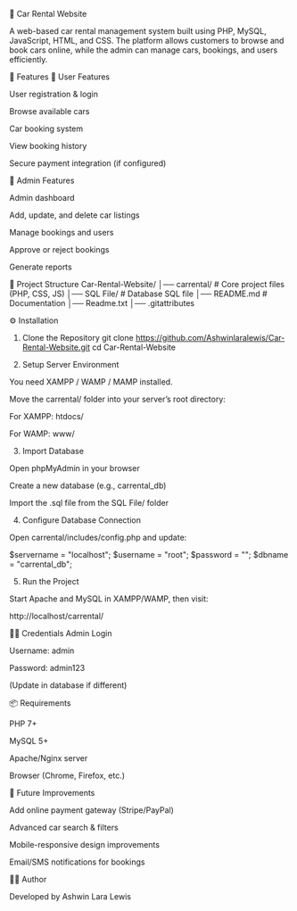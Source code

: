🚗 Car Rental Website

A web-based car rental management system built using PHP, MySQL, JavaScript, HTML, and CSS. The platform allows customers to browse and book cars online, while the admin can manage cars, bookings, and users efficiently.

📌 Features
🔹 User Features

User registration & login

Browse available cars

Car booking system

View booking history

Secure payment integration (if configured)

🔹 Admin Features

Admin dashboard

Add, update, and delete car listings

Manage bookings and users

Approve or reject bookings

Generate reports

📂 Project Structure
Car-Rental-Website/
│── carrental/           # Core project files (PHP, CSS, JS)
│── SQL File/            # Database SQL file
│── README.md            # Documentation
│── Readme.txt
│── .gitattributes

⚙️ Installation
1. Clone the Repository
git clone https://github.com/Ashwinlaralewis/Car-Rental-Website.git
cd Car-Rental-Website

2. Setup Server Environment

You need XAMPP / WAMP / MAMP installed.

Move the carrental/ folder into your server’s root directory:

For XAMPP: htdocs/

For WAMP: www/

3. Import Database

Open phpMyAdmin in your browser

Create a new database (e.g., carrental_db)

Import the .sql file from the SQL File/ folder

4. Configure Database Connection

Open carrental/includes/config.php and update:

$servername = "localhost";
$username   = "root";
$password   = "";
$dbname     = "carrental_db";

5. Run the Project

Start Apache and MySQL in XAMPP/WAMP, then visit:

http://localhost/carrental/

👨‍💻 Credentials
Admin Login

Username: admin

Password: admin123

(Update in database if different)

📦 Requirements

PHP 7+

MySQL 5+

Apache/Nginx server

Browser (Chrome, Firefox, etc.)

🚀 Future Improvements

Add online payment gateway (Stripe/PayPal)

Advanced car search & filters

Mobile-responsive design improvements

Email/SMS notifications for bookings

👨‍💻 Author

Developed by Ashwin Lara Lewis
